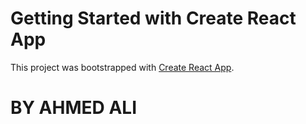 # Getting Started with Create React App

This project was bootstrapped with [Create React App](https://github.com/facebook/create-react-app).

# BY AHMED ALI